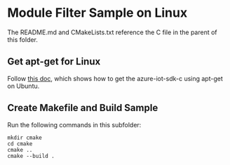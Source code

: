 # Module Filter Sample on Linux

The README.md and CMakeLists.txt reference the C file in the parent of this folder.

## Get apt-get for Linux 
Follow [this doc](https://github.com/Azure/azure-iot-sdk-c/blob/master/doc/ubuntu_apt-get_sample_setup.md), which shows how to get the azure-iot-sdk-c using apt-get on Ubuntu. 

## Create Makefile and Build Sample

Run the following commands in this subfolder:

```
mkdir cmake
cd cmake
cmake ..
cmake --build .
```
